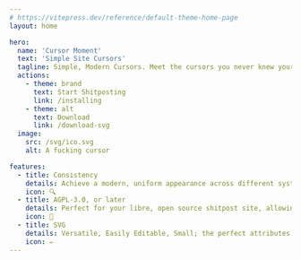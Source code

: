 ```yaml
---
# https://vitepress.dev/reference/default-theme-home-page
layout: home

hero:
  name: 'Cursor Moment'
  text: 'Simple Site Cursors'
  tagline: Simple, Modern Cursors. Meet the cursors you never knew your shitpost needed.
  actions:
    - theme: brand
      text: Start Shitposting
      link: /installing
    - theme: alt
      text: Download
      link: /download-svg
  image:
    src: /svg/ico.svg
    alt: A fucking cursor

features:
  - title: Consistency
    details: Achieve a modern, uniform appearance across different systems by using the Native Cursor.
    icon: 🔍
  - title: AGPL-3.0, or later
    details: Perfect for your libre, open source shitpost site, allowing you to modify it to your heart's content.
    icon: 📄
  - title: SVG
    details: Versatile, Easily Editable, Small; the perfect attributes for a cursor!
    icon: ✏️
---
```


<style>
@import url('/hero.css');
</style>
